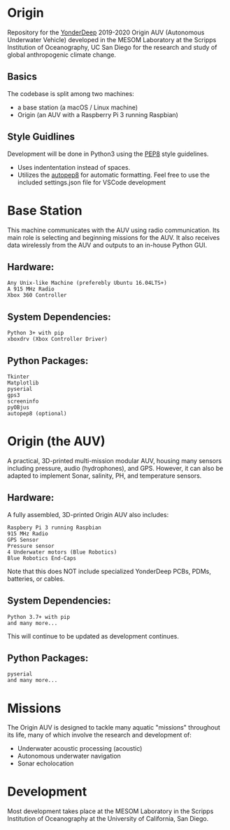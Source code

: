 # Origin
Repository for the [YonderDeep](https://www.yonderdeep.org/) 2019-2020 Origin AUV (Autonomous Underwater Vehicle) developed in the MESOM Laboratory at the Scripps Institution of Oceanography, UC San Diego for the research and study of global anthropogenic climate change.


## Basics
The codebase is split among two machines: 
  * a base station (a macOS / Linux machine)
  * Origin (an AUV with a Raspberry Pi 3 running Raspbian)

## Style Guidlines
Development will be done in Python3 using the [PEP8](https://pep8.org) style guidelines.
  * Uses indententation instead of spaces.
  * Utilizes the [autopep8](https://pypi.org/project/autopep8/0.8/extension) for automatic formatting.
Feel free to use the included settings.json file for VSCode development

# Base Station
This machine communicates with the AUV using radio communication. Its main role is selecting and beginning missions for the AUV. It also receives data wirelessly from the AUV and outputs to an in-house Python GUI.

## Hardware:
    Any Unix-like Machine (preferebly Ubuntu 16.04LTS+)
    A 915 MHz Radio
    Xbox 360 Controller

## System Dependencies:
    Python 3+ with pip
    xboxdrv (Xbox Controller Driver)

## Python Packages:
    Tkinter
    Matplotlib
    pyserial
    gps3
    screeninfo
    pyOBjus
    autopep8 (optional)

# Origin (the AUV)
A practical, 3D-printed multi-mission modular AUV, housing many sensors including pressure, audio (hydrophones), and GPS. However, it can also be adapted to implement Sonar, salinity, PH, and temperature sensors.

## Hardware:
A fully assembled, 3D-printed Origin AUV also includes:

    Raspbery Pi 3 running Raspbian
    915 MHz Radio
    GPS Sensor
    Pressure sensor
    4 Underwater motors (Blue Robotics)
    Blue Robotics End-Caps

Note that this does NOT include specialized YonderDeep PCBs, PDMs, batteries, or cables.

## System Dependencies:
    Python 3.7+ with pip
    and many more...
This will continue to be updated as development continues.

## Python Packages:
    pyserial
    and many more...
    
# Missions
The Origin AUV is designed to tackle many aquatic "missions" throughout its life, many of which involve the research and development of:

  * Underwater acoustic processing (acoustic)
  * Autonomous underwater navigation
  * Sonar echolocation 

# Development
Most development takes place at the MESOM Laboratory in the Scripps Institution of Oceanography at the University of California, San Diego.

